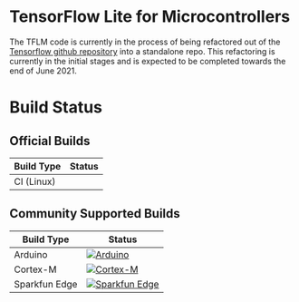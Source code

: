 # TensorFlow Lite for Microcontrollers

The TFLM code is currently in the process of being refactored out of the
[Tensorflow github
repository](https://github.com/tensorflow/tensorflow/tree/master/tensorflow/lite/micro)
into a standalone repo. This refactoring is currently in the initial stages and
is expected to be completed towards the end of June 2021.


# Build Status

## Official Builds

Build Type      |    Status     |
-----------     | --------------|
CI (Linux)      |               |

## Community Supported Builds
Build Type      |    Status     |
-----------     | --------------|
Arduino         | [![Arduino](https://github.com/tensorflow/tflite-micro/actions/workflows/arduino.yml/badge.svg)](https://github.com/tensorflow/tflite-micro/actions/workflows/arduino.yml) |
Cortex-M        | [![Cortex-M](https://github.com/tensorflow/tflite-micro/actions/workflows/cortex_m.yml/badge.svg)](https://github.com/tensorflow/tflite-micro/actions/workflows/cortex_m.yml) |
Sparkfun Edge   | [![Sparkfun Edge](https://github.com/tensorflow/tflite-micro/actions/workflows/sparkfun_edge.yml/badge.svg)](https://github.com/tensorflow/tflite-micro/actions/workflows/sparkfun_edge.yml) |

